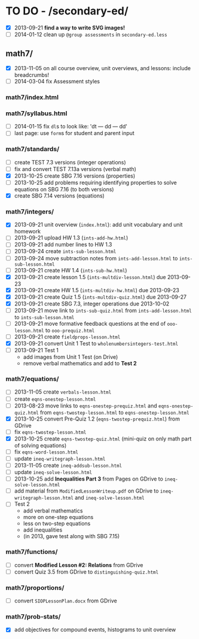 # TO DO - /secondary-ed/ #

- [x] 2013-09-21 **find a way to write SVG images!**
- [ ] 2014-01-12 clean up `@group assessments` in `secondary-ed.less`

## math7/ ##
- [x] 2013-11-05 on all course overview, unit overviews, and lessons: include breadcrumbs!
- [ ] 2014-03-04 fix Assessment styles

### math7/index.html ###

### math7/syllabus.html ###
- [ ] 2014-01-15 fix `dl`s to look like: 'dt — dd — dd'
- [ ] last page: use `form`s for student and parent input

### math7/standards/ ###
- [ ] create TEST 7.3 versions (integer operations)
- [ ] fix and convert TEST 7.13a versions (verbal math)
- [x] 2013-10-25 create SBG 7.16 versions (properties)
- [ ] 2013-10-25 add problems requiring identifying properties to solve equations on SBG 7.16
	(to both versions)
- [x] create SBG 7.14 versions (equations)

### math7/integers/ ###
- [x] 2013-09-21 unit overview (`index.html`): add unit vocabulary and unit homework
- [ ] 2013-09-21 upload HW 1.3 (`ints-add-hw.html`)
- [ ] 2013-09-21 add number lines to HW 1.3
- [ ] 2013-09-24 create `ints-sub-lesson.html`
- [ ] 2013-09-24 move subtraction notes from `ints-add-lesson.html` to `ints-sub-lesson.html`
- [ ] 2013-09-21 create HW 1.4 (`ints-sub-hw.html`)
- [x] 2013-09-21 create lesson 1.5 (`ints-multdiv-lesson.html`) due 2013-09-23
- [x] 2013-09-21 create HW 1.5 (`ints-multdiv-hw.html`) due 2013-09-23
- [x] 2013-09-21 create Quiz 1.5 (`ints-multdiv-quiz.html`) due 2013-09-27
- [x] 2013-09-21 create SBG 7.3, integer operations due 2013-10-02
- [ ] 2013-09-21 move link to `ints-sub-quiz.html` from `ints-add-lesson.html` to `ints-sub-lesson.html`
- [ ] 2013-09-21 move formative feedback questions at the end of `ooo-lesson.html` to `ooo-prequiz.html`
- [ ] 2013-09-21 create `fieldprops-lesson.html`
- [x] 2013-09-21 convert Unit 1 Test to `wholenumbersintegers-test.html`
- [ ] 2013-09-21 Test 1
	- add images from Unit 1 Test (on Drive)
	- remove verbal mathematics and add to **Test 2**

### math7/equations/ ###
- [ ] 2013-11-05 create `verbals-lesson.html`
- [ ] create `eqns-onestep-lesson.html`
- [ ] 2013-08-23 move links to `eqns-onestep-prequiz.html` and `eqns-onestep-quiz.html` from
	`eqns-twostep-lesson.html` to `eqns-onestep-lesson.html`
- [x] 2013-10-25 convert Pre-Quiz 1.2 (`eqns-twostep-prequiz.html`) from GDrive
- [ ] fix `eqns-twostep-lesson.html`
- [x] 2013-10-25 create `eqns-twostep-quiz.html` (mini-quiz on only math part of solving equations)
- [ ] fix `eqns-word-lesson.html`
- [ ] update `ineq-writegraph-lesson.html`
- [ ] 2013-11-05 create `ineq-addsub-lesson.html`
- [ ] update `ineq-solve-lesson.html`
- [ ] 2013-10-25 add **Inequalities Part 3** from Pages on GDrive to `ineq-solve-lesson.html`
- [ ] add material from `ModifiedLessonWriteup.pdf` on GDrive to `ineq-writegraph-lesson.html` and
	`ineq-solve-lesson.html`
- [ ] Test 2
	- add verbal mathematics
	- more on one-step equations
	- less on two-step equations
	- add inequalities
	- (in 2013, gave test along with SBG 7.15)

### math7/functions/ ###
- [ ] convert **Modified Lesson #2: Relations** from GDrive
- [ ] convert Quiz 3.5 from GDrive to `distinguishing-quiz.html`

### math7/proportions/ ###
- [ ] convert `SIOPLessonPlan.docx` from GDrive

### math7/prob-stats/ ###
- [x] add objectives for compound events, histograms to unit overview
